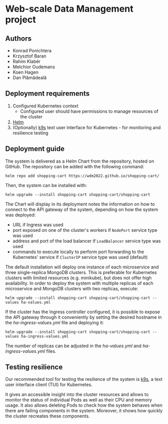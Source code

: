 # Web-scale Data Management project

## Authors

* Konrad Ponichtera
* Krzysztof Baran
* Rahim Klabér
* Melchior Oudemans
* Koen Hagen
* Dan Plămădeală

## Deployment requirements

1. Configured Kubernetes context
   * Configured user should have permissions to manage resources of the cluster
2. [Helm](https://helm.sh/)
3. (Optionally) [k9s](https://k9scli.io/) text user interface for Kubernetes - for monitoring and resilience testing

## Deployment guide

The system is delivered as a Helm Chart from the repository, hosted on GitHub.
The repository can be added with the following command:

```shell
helm repo add shopping-cart https://wdm2022.github.io/shopping-cart/
```

Then, the system can be installed with:

```shell
helm upgrade --install shopping-cart shopping-cart/shopping-cart
```

The Chart will display in its deployment notes the information on how to connect to the API gateway of the system,
depending on how the system was deployed:
* URL if Ingress was used
* port exposed on one of the cluster's workers if `NodePort` service type was used
* address and port of the load balancer if `LoadBalancer` service type was used
* commands to execute locally to perform port forwarding to the Kubernetes' service if `ClusterIP` service type was used (default)

The default installation will deploy one instance of each microservice and three single-replica MongoDB clusters.
This is preferable for Kubernetes clusters with limited resources (e.g. minikube), but does not offer high availability.
In order to deploy the system with multiple replicas of each microservice and MongoDB clusters with two replicas, execute:

```shell
helm upgrade --install shopping-cart shopping-cart/shopping-cart --values ha-values.yml
```

If the cluster has the Ingress controller configured, it is possible to expose the API gateway through it conveniently
by setting the desired hostname in the _ha-ingress-values.yml_ file and deploying it:

```shell
helm upgrade --install shopping-cart shopping-cart/shopping-cart --values ha-ingress-values.yml
```

The number of replicas can be adjusted in the _ha-values.yml_ and _ha-ingress-values.yml_ files.

## Testing resilience

Our recommended tool for testing the resilience of the system is [k9s](https://k9scli.io/),
a text user interface client (TUI) for Kubernetes.

It gives an accessible insight into the cluster resources and allows to monitor the status of individual Pods
as well as their CPU and memory usage.
It also allows deleting Pods to check how the system behaves when there are failing components in the system.
Moreover, it shows how quickly the cluster recreates these components.